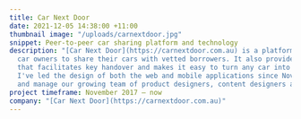 ```yaml
---
title: Car Next Door
date: 2021-12-05 14:38:00 +11:00
thumbnail image: "/uploads/carnextdoor.jpg"
snippet: Peer-to-peer car sharing platform and technology
description: "[Car Next Door](https://carnextdoor.com.au) is a platform that allows
  car owners to share their cars with vetted borrowers. It also provides in-car technology
  that facilitates key handover and makes it easy to turn any car into a share car.
  I've led the design of both the web and mobile applications since November 2017
  and manage our growing team of product designers, content designers and user researchers."
project timeframe: November 2017 – now
company: "[Car Next Door](https://carnextdoor.com.au)"
---
```


